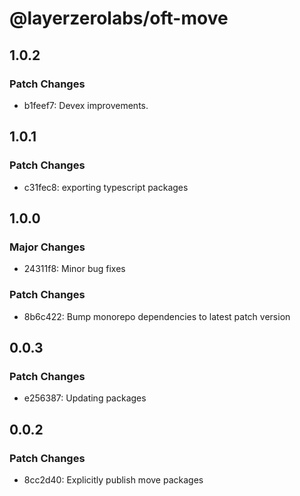 # @layerzerolabs/oft-move

## 1.0.2

### Patch Changes

- b1feef7: Devex improvements.

## 1.0.1

### Patch Changes

- c31fec8: exporting typescript packages

## 1.0.0

### Major Changes

- 24311f8: Minor bug fixes

### Patch Changes

- 8b6c422: Bump monorepo dependencies to latest patch version

## 0.0.3

### Patch Changes

- e256387: Updating packages

## 0.0.2

### Patch Changes

- 8cc2d40: Explicitly publish move packages
